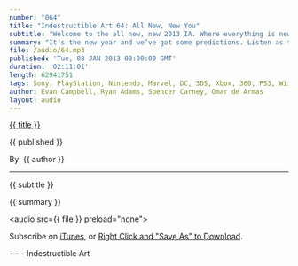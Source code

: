 ```yaml
---
number: "064"
title: "Indestructible Art 64: All New, New You"
subtitle: "Welcome to the all new, new 2013 IA. Where everything is new new magic. New new!"
summary: "It’s the new year and we’ve got some predictions. Listen as the IA crew lays down all thier hopes, dreams, and nightmares for the coming year. If 2013 turns out to be half as awesome as 2012 was then we’re all in for a great ride. I hope you’ll join us for it."
file: /audio/64.mp3
published: 'Tue, 08 JAN 2013 00:00:00 GMT'
duration: '02:11:01'
length: 62941751
tags: Sony, PlayStation, Nintendo, Marvel, DC, 3DS, Xbox, 360, PS3, Wii, WiiU, PSN, XBLA, Video Games, Comics, Games, Indestructible Art, Bold, Predictions, Valve, Image, THQ, Fez, Zelda, 2013, Man of Steel, Peter David, Beast, Hundreds
author: Evan Campbell, Ryan Adams, Spencer Carney, Omar de Armas
layout: audio
---
```


<a href="../episodes/{{ number }}.html" class='postTitleLink'><p class='postTitle'>{{ title }}</p></a>
<p class='postPublished'>{{ published }}</p>
<p class='postAuthor'>By: {{ author }}</p>
<hr>
<p class='podcastSummary'>{{ subtitle }}</p>

<p class='podcastSummary'>{{ summary }}</p>

<audio src={{ file }} preload="none"></audio>
<p class='subLinks'>Subscribe on <a href='http://bit.ly/iapodcast'>iTunes</a>, or <a href={{ file }}>Right Click and "Save As" to Download</a>.</p>
- - -
Indestructible Art